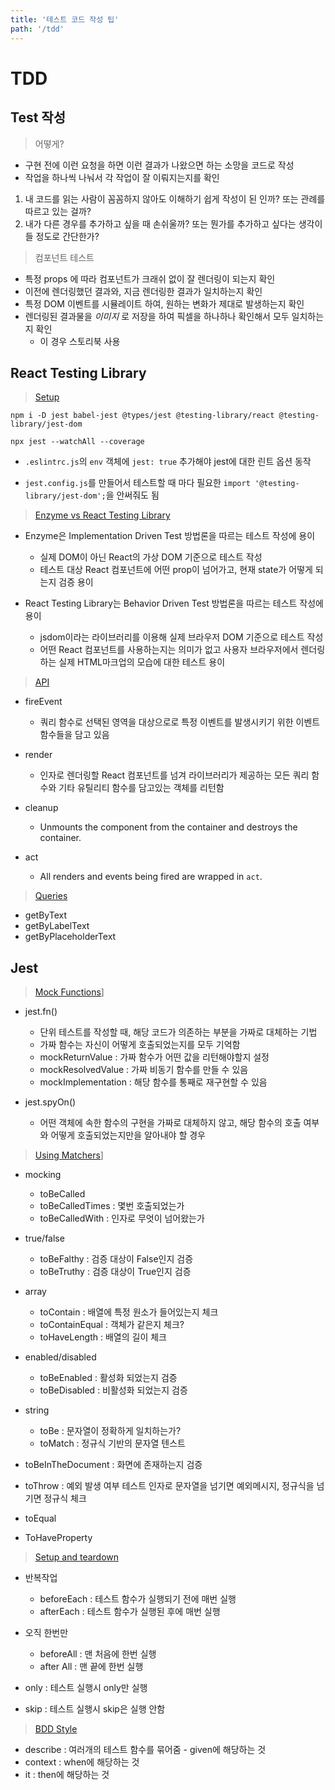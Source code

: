 ```yaml
---
title: '테스트 코드 작성 팁'
path: '/tdd'
---
```


# TDD

## Test 작성

> 어떻게? 

- 구현 전에 이런 요청을 하면 이런 결과가 나왔으면 하는 소망을 코드로 작성
- 작업을 하나씩 나눠서 각 작업이 잘 이뤄지는지를 확인

1. 내 코드를 읽는 사람이 꼼꼼하지 않아도 이해하기 쉽게 작성이 된 인까? 또는 관례를 따르고 있는 걸까?
2. 내가 다른 경우를 추가하고 싶을 때 손쉬울까? 또는 뭔가를 추가하고 싶다는 생각이 들 정도로 간단한가?

> 컴포넌트 테스트

- 특정 props 에 따라 컴포넌트가 크래쉬 없이 잘 렌더링이 되는지 확인
- 이전에 렌더링했던 결과와, 지금 렌더링한 결과가 일치하는지 확인
- 특정 DOM 이벤트를 시뮬레이트 하여, 원하는 변화가 제대로 발생하는지 확인
- 렌더링된 결과물을 *이미지* 로 저장을 하여 픽셀을 하나하나 확인해서 모두 일치하는지 확인
  - 이 경우 스토리북 사용

## React Testing Library

> [Setup](https://testing-library.com/docs/react-testing-library/setup)

```shell
npm i -D jest babel-jest @types/jest @testing-library/react @testing-library/jest-dom
```
```shell
npx jest --watchAll --coverage
```
- `.eslintrc.js`의 `env` 객체에 `jest: true` 추가해야 jest에 대한 린트 옵션 동작

- `jest.config.js`를 만들어서 테스트할 때 마다 필요한 `import '@testing-library/jest-dom';`을 안써줘도 됨

> [Enzyme vs React Testing Library](https://blog.logrocket.com/enzyme-vs-react-testing-library-a-mindset-shift/)

- Enzyme은 Implementation Driven Test 방법론을 따르는 테스트 작성에 용이
  - 실제 DOM이 아닌 React의 가상 DOM 기준으로 테스트 작성
  - 테스트 대상 React 컴포넌트에 어떤 prop이 넘어가고, 현재 state가 어떻게 되는지 검증 용이

- React Testing Library는 Behavior Driven Test 방법론을 따르는 테스트 작성에 용이
  - jsdom이라는 라이브러리를 이용해 실제 브라우저 DOM 기준으로 테스트 작성
  - 어떤 React 컴포넌트를 사용하는지는 의미가 없고 사용자 브라우저에서 렌더링하는 실제 HTML마크업의 모습에 대한 테스트 용이

> [API](https://testing-library.com/docs/react-testing-library/api)

- fireEvent 
  - 쿼리 함수로 선택된 영역을 대상으로로 특정 이벤트를 발생시키기 위한 이벤트 함수들을 담고 있음 

- render 
  - 인자로 렌더링할 React 컴포넌트를 넘겨 라이브러리가 제공하는 모든 쿼리 함수와 기타 유틸리티 함수를 담고있는 객체를 리턴함

- cleanup
  - Unmounts the component from the container and destroys the container.

- act
  - All renders and events being fired are wrapped in `act`.

> [Queries](https://testing-library.com/docs/react-testing-library/cheatsheet)

- getByText
- getByLabelText
- getByPlaceholderText

## Jest

> [Mock Functions](https://jestjs.io/docs/en/mock-functions)]

- jest.fn()
  - 단위 테스트를 작성할 때, 해당 코드가 의존하는 부분을 가짜로 대체하는 기법
  - 가짜 함수는 자신이 어떻게 호출되었는지를 모두 기억함
  - mockReturnValue : 가짜 함수가 어떤 값을 리턴해야할지 설정
  - mockResolvedValue : 가짜 비동기 함수를 만들 수 있음
  - mockImplementation : 해당 함수를 통째로 재구현할 수 있음

- jest.spyOn()
  - 어떤 객체에 속한 함수의 구현을 가짜로 대체하지 않고, 해당 함수의 호출 여부와 어떻게 호출되었는지만을 알아내야 할 경우

> [Using Matchers](https://jestjs.io/docs/en/using-matchers)]

- mocking
  - toBeCalled
  - toBeCalledTimes : 몇번 호출되었는가
  - toBeCalledWith : 인자로 무엇이 넘어왔는가

- true/false
  - toBeFalthy : 검증 대상이 False인지 검증
  - toBeTruthy : 검증 대상이 True인지 검증

- array
  - toContain : 배열에 특정 원소가 들어있는지 체크
  - toContainEqual : 객체가 같은지 체크?
  - toHaveLength : 배열의 길이 체크

- enabled/disabled
  - toBeEnabled : 활성화 되었는지 검증
  - toBeDisabled : 비활성화 되었는지 검증

- string
  - toBe : 문자열이 정확하게 일치하는가?
  - toMatch : 정규식 기반의 문자열 텐스트

- toBeInTheDocument : 화면에 존재하는지 검증
- toThrow : 예외 발생 여부 테스트 인자로 문자열을 넘기면 예외메시지, 정규식을 넘기면 정규식 체크
- toEqual
- ToHaveProperty

> [Setup and teardown](https://jestjs.io/docs/en/setup-teardown)

- 반복작업 
  - beforeEach : 테스트 함수가 실행되기 전에 매번 실행
  - afterEach : 테스트 함수가 실행된 후에 매번 실행

- 오직 한번만 
  - beforeAll : 맨 처음에 한번 실행
  - after All : 맨 끝에 한번 실행

- only : 테스트 실행시 only만 실행
- skip : 테스트 실행시 skip은 실행 안함

> [BDD Style](https://github.com/ahastudio/til/blob/master/blog/2018/12-08-given-when-then.md)

- describe : 여러개의 테스트 함수를 묶어줌 - given에 해당하는 것
- context : when에 해당하는 것
- it : then에 해당하는 것
